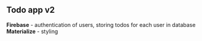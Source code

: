 ## Todo app v2
**Firebase**    - authentication of users, storing todos for each user in database
**Materialize** - styling